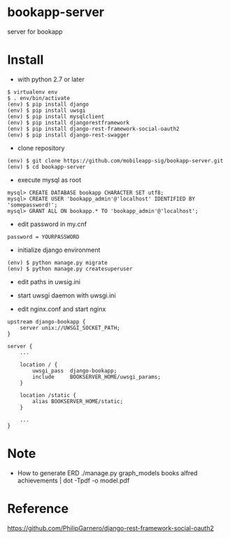 # bookapp-server
server for bookapp

# Install

* with python 2.7 or later
```
$ virtualenv env
$ . env/bin/activate
(env) $ pip install django
(env) $ pip install uwsgi
(env) $ pip install mysqlclient 
(env) $ pip install djangorestframework
(env) $ pip install django-rest-framework-social-oauth2
(env) $ pip install django-rest-swagger
```

* clone repository 
```
(env) $ git clone https://github.com/mobileapp-sig/bookapp-server.git
(env) $ cd bookapp-server
```

* execute mysql as root
```
mysql> CREATE DATABASE bookapp CHARACTER SET utf8; 
mysql> CREATE USER 'bookapp_admin'@'localhost' IDENTIFIED BY 'somepassword!';
mysql> GRANT ALL ON bookapp.* TO 'bookapp_admin'@'localhost';
```

* edit password in my.cnf 
```
password = YOURPASSWORD 
```

* initialize django environment
```
(env) $ python manage.py migrate
(env) $ python manage.py createsuperuser
```

* edit paths in uwsig.ini 

* start uwsgi daemon with uwsgi.ini

* edit nginx.conf and start nginx
```
upstream django-bookapp {
    server unix://UWSGI_SOCKET_PATH;
}

server {
    ...

    location / {
        uwsgi_pass  django-bookapp;
        include     BOOKSERVER_HOME/uwsgi_params;
    }

    location /static {
        alias BOOKSERVER_HOME/static;
    }

    ...
}
```

# Note

* How to generate ERD
./manage.py graph_models books alfred achievements | dot -Tpdf -o model.pdf

# Reference
https://github.com/PhilipGarnero/django-rest-framework-social-oauth2
